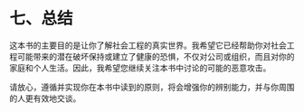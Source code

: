 # 七、总结

这本书的主要目的是让你了解社会工程的真实世界。我希望它已经帮助你对社会工程可能带来的潜在破坏保持或建立了健康的恐惧，不仅对公司或组织，而且对你的家庭和个人生活。因此，我希望您继续关注本书中讨论的可能的恶意攻击。

请放心，遵循并实现你在本书中读到的原则，将会增强你的辨别能力，并与你周围的人更有效地交谈。
